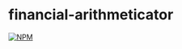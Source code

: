 # financial-arithmeticator
[![NPM](https://nodei.co/npm/financial-arithmeticator.png)](https://nodei.co/npm/financial-arithmeticator/)
